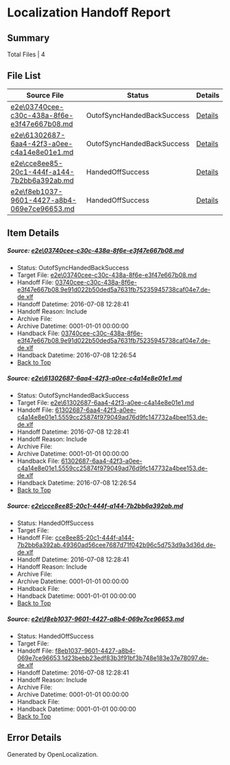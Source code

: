 # <a name='report-top'></a> Localization Handoff Report

## Summary
 Total Files | 4

## File List
 Source File | Status | Details 
 ----------- | ------ | ------- 
 [e2e\03740cee-c30c-438a-8f6e-e3f47e667b08.md](https://github.com/OpenLocalizationTestOrg/oltest/blob/a7a9fb90ca8500223a9c33349dac51d8ec2e7002/e2e/03740cee-c30c-438a-8f6e-e3f47e667b08.md) | OutofSyncHandedBackSuccess | [Details](#47efb93a6bf1bbf79a151eed5ffb0464e37e85591)
 [e2e\61302687-6aa4-42f3-a0ee-c4a14e8e01e1.md](https://github.com/OpenLocalizationTestOrg/oltest/blob/a7a9fb90ca8500223a9c33349dac51d8ec2e7002/e2e/61302687-6aa4-42f3-a0ee-c4a14e8e01e1.md) | OutofSyncHandedBackSuccess | [Details](#7a1e47c7b416230ea518ed26c3dbcabfb132484d2)
 [e2e\cce8ee85-20c1-444f-a144-7b2bb6a392ab.md](https://github.com/OpenLocalizationTestOrg/oltest/blob/a71b9febd571b88c413c325b794cdf1821154154/e2e/cce8ee85-20c1-444f-a144-7b2bb6a392ab.md) | HandedOffSuccess | [Details](#7eb249d4e589c5838c44dc98c95bf6fac968f6804)
 [e2e\f8eb1037-9601-4427-a8b4-069e7ce96653.md](https://github.com/OpenLocalizationTestOrg/oltest/blob/12a64d2cd58f46c2dcc9e618c1ed2ecb1e45158b/e2e/f8eb1037-9601-4427-a8b4-069e7ce96653.md) | HandedOffSuccess | [Details](#90d370ac2eecb1fc6dd2f586e394a36a82fea3076)

## Item Details
##### <a name='47efb93a6bf1bbf79a151eed5ffb0464e37e85591'></a> Source: [e2e\03740cee-c30c-438a-8f6e-e3f47e667b08.md](https://github.com/OpenLocalizationTestOrg/oltest/blob/a7a9fb90ca8500223a9c33349dac51d8ec2e7002/e2e/03740cee-c30c-438a-8f6e-e3f47e667b08.md)
* Status: OutofSyncHandedBackSuccess
* Target File: [e2e\03740cee-c30c-438a-8f6e-e3f47e667b08.md](https://github.com/OpenLocalizationTestOrg/oltest-dede-fly/blob/57318f5176ed846f07869821de8b5774fd765372/e2e/03740cee-c30c-438a-8f6e-e3f47e667b08.md)
* Handoff File: [03740cee-c30c-438a-8f6e-e3f47e667b08.9e91d022b50ded5a7631fb75235945738caf04e7.de-de.xlf](https://github.com/OpenLocalizationTestOrg/olhandoff-e2e/blob/6b61662b3b96db517d3e0443cdd053551048a2d1/ol-handoff/OpenLocalizationTestOrg/oltest-dede-fly/ci/ht/03740cee-c30c-438a-8f6e-e3f47e667b08.9e91d022b50ded5a7631fb75235945738caf04e7.de-de.xlf)
* Handoff Datetime: 2016-07-08 12:28:41
* Handoff Reason: Include
* Archive File: 
* Archive Datetime: 0001-01-01 00:00:00
* Handback File: [03740cee-c30c-438a-8f6e-e3f47e667b08.9e91d022b50ded5a7631fb75235945738caf04e7.de-de.xlf](https://github.com/OpenLocalizationTestOrg/olhandback-e2e/blob/99c5c4233426a299e33888054dbd4a27f51c6fc2/ol-handback/OpenLocalizationTestOrg/oltest-dede-fly/ci/high/03740cee-c30c-438a-8f6e-e3f47e667b08.9e91d022b50ded5a7631fb75235945738caf04e7.de-de.xlf)
* Handback Datetime: 2016-07-08 12:26:54
* [Back to Top](#report-top)

##### <a name='7a1e47c7b416230ea518ed26c3dbcabfb132484d2'></a> Source: [e2e\61302687-6aa4-42f3-a0ee-c4a14e8e01e1.md](https://github.com/OpenLocalizationTestOrg/oltest/blob/a7a9fb90ca8500223a9c33349dac51d8ec2e7002/e2e/61302687-6aa4-42f3-a0ee-c4a14e8e01e1.md)
* Status: OutofSyncHandedBackSuccess
* Target File: [e2e\61302687-6aa4-42f3-a0ee-c4a14e8e01e1.md](https://github.com/OpenLocalizationTestOrg/oltest-dede-fly/blob/57318f5176ed846f07869821de8b5774fd765372/e2e/61302687-6aa4-42f3-a0ee-c4a14e8e01e1.md)
* Handoff File: [61302687-6aa4-42f3-a0ee-c4a14e8e01e1.5559cc25874f979049ad76d9fc147732a4bee153.de-de.xlf](https://github.com/OpenLocalizationTestOrg/olhandoff-e2e/blob/6b61662b3b96db517d3e0443cdd053551048a2d1/ol-handoff/OpenLocalizationTestOrg/oltest-dede-fly/ci/ht/61302687-6aa4-42f3-a0ee-c4a14e8e01e1.5559cc25874f979049ad76d9fc147732a4bee153.de-de.xlf)
* Handoff Datetime: 2016-07-08 12:28:41
* Handoff Reason: Include
* Archive File: 
* Archive Datetime: 0001-01-01 00:00:00
* Handback File: [61302687-6aa4-42f3-a0ee-c4a14e8e01e1.5559cc25874f979049ad76d9fc147732a4bee153.de-de.xlf](https://github.com/OpenLocalizationTestOrg/olhandback-e2e/blob/99c5c4233426a299e33888054dbd4a27f51c6fc2/ol-handback/OpenLocalizationTestOrg/oltest-dede-fly/ci/high/61302687-6aa4-42f3-a0ee-c4a14e8e01e1.5559cc25874f979049ad76d9fc147732a4bee153.de-de.xlf)
* Handback Datetime: 2016-07-08 12:26:54
* [Back to Top](#report-top)

##### <a name='7eb249d4e589c5838c44dc98c95bf6fac968f6804'></a> Source: [e2e\cce8ee85-20c1-444f-a144-7b2bb6a392ab.md](https://github.com/OpenLocalizationTestOrg/oltest/blob/a71b9febd571b88c413c325b794cdf1821154154/e2e/cce8ee85-20c1-444f-a144-7b2bb6a392ab.md)
* Status: HandedOffSuccess
* Target File: 
* Handoff File: [cce8ee85-20c1-444f-a144-7b2bb6a392ab.49360ad56cee7687d71f042b96c5d753d9a3d36d.de-de.xlf](https://github.com/OpenLocalizationTestOrg/olhandoff-e2e/blob/6b61662b3b96db517d3e0443cdd053551048a2d1/ol-handoff/OpenLocalizationTestOrg/oltest-dede-fly/ci/ht/cce8ee85-20c1-444f-a144-7b2bb6a392ab.49360ad56cee7687d71f042b96c5d753d9a3d36d.de-de.xlf)
* Handoff Datetime: 2016-07-08 12:28:41
* Handoff Reason: Include
* Archive File: 
* Archive Datetime: 0001-01-01 00:00:00
* Handback File: 
* Handback Datetime: 0001-01-01 00:00:00
* [Back to Top](#report-top)

##### <a name='90d370ac2eecb1fc6dd2f586e394a36a82fea3076'></a> Source: [e2e\f8eb1037-9601-4427-a8b4-069e7ce96653.md](https://github.com/OpenLocalizationTestOrg/oltest/blob/12a64d2cd58f46c2dcc9e618c1ed2ecb1e45158b/e2e/f8eb1037-9601-4427-a8b4-069e7ce96653.md)
* Status: HandedOffSuccess
* Target File: 
* Handoff File: [f8eb1037-9601-4427-a8b4-069e7ce96653.1d23bebb23edf83b3f91bf3b748e183e37e78097.de-de.xlf](https://github.com/OpenLocalizationTestOrg/olhandoff-e2e/blob/6b61662b3b96db517d3e0443cdd053551048a2d1/ol-handoff/OpenLocalizationTestOrg/oltest-dede-fly/ci/ht/f8eb1037-9601-4427-a8b4-069e7ce96653.1d23bebb23edf83b3f91bf3b748e183e37e78097.de-de.xlf)
* Handoff Datetime: 2016-07-08 12:28:41
* Handoff Reason: Include
* Archive File: 
* Archive Datetime: 0001-01-01 00:00:00
* Handback File: 
* Handback Datetime: 0001-01-01 00:00:00
* [Back to Top](#report-top)


## Error Details

Generated by OpenLocalization.
